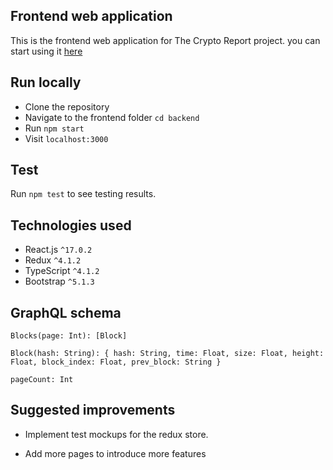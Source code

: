 ## Frontend web application

This is the frontend web application for The Crypto Report project. you can start using it [here](https://th-crypto-report.vercel.app/)

## Run locally

- Clone the repository
- Navigate to the frontend folder `cd backend`
- Run `npm start`
- Visit `localhost:3000`

## Test

Run `npm test` to see testing results.

## Technologies used

- React.js `^17.0.2`
- Redux `^4.1.2`
- TypeScript `^4.1.2`
- Bootstrap `^5.1.3`

## GraphQL schema

`Blocks(page: Int): [Block]`

`Block(hash: String): { hash: String, time: Float, size: Float, height: Float, block_index: Float, prev_block: String }`

`pageCount: Int`

## Suggested improvements

- Implement test mockups for the redux store.

- Add more pages to introduce more features
